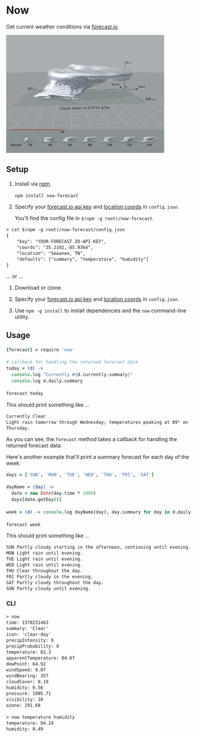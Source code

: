# Now

Get current weather conditions via [forecast.io](http://forecast.io).

![Tufte](cloud.gif)


## Setup

1. Install via [npm](https://npmjs.org).

    `npm install now-forecast`

2. Specify your [forecast.io api key](https://developer.forecast.io/) and [location coords](http://dbsgeo.com/latlon/) in `config.json`.
   
   You'll find the config file in `$(npm -g root)/now-forecast`.

```
> cat $(npm -g root)/now-forecast/config.json
{
    "key": "YOUR-FORECAST.IO-API-KEY",
    "coords": "35.2102,-85.9364",
    "location": "Sewanee, TN",
    "defaults": ["summary", "temperature", "humidity"]
}
```

... or ...

1.  Download or clone.

2. Specify your [forecast.io api key](https://developer.forecast.io/) and [location coords](http://dbsgeo.com/latlon/) in `config.json`.

3. Use `npm -g install` to install dependencies and the `now` command-line utility.


## Usage

```coffeescript
{forecast} = require 'now'

# callback for handling the returned forecast data
today = (d) ->                
  console.log "Currently #{d.currently.summary}"
  console.log d.daily.summary

forecast today
```

This should print something like ...

    Currently Clear
    Light rain tomorrow through Wednesday; temperatures peaking at 89° on Thursday.


As you can see, the `forecast` method takes a callback for handling the returned forecast data.

Here's another example that'll print a summary forecast for each day of the week:

```coffeescript
days = ['SUN', 'MON', 'TUE', 'WED', 'THU', 'FRI', 'SAT']

dayName = (day) -> 
  date = new Date(day.time * 1000)
  days[date.getDay()]

week = (d) -> console.log dayName(day), day.summary for day in d.daily.data

forecast week
```

This should print something like ...

    SUN Partly cloudy starting in the afternoon, continuing until evening.
    MON Light rain until evening.
    TUE Light rain until evening.
    WED Light rain until evening.
    THU Clear throughout the day.
    FRI Partly cloudy in the evening.
    SAT Partly cloudy throughout the day.
    SUN Partly cloudy until evening.


### CLI

    > now 
    time: 1378231463
    summary: 'Clear'
    icon: 'clear-day'
    precipIntensity: 0
    precipProbability: 0
    temperature: 82.3
    apparentTemperature: 84.07
    dewPoint: 64.92
    windSpeed: 9.07
    windBearing: 357
    cloudCover: 0.19
    humidity: 0.56
    pressure: 1005.71
    visibility: 10
    ozone: 291.68

    > now temperature humidity
    temperature: 84.24
    humidity: 0.49
